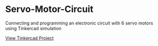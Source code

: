 # Servo-Motor-Circuit
Connecting and programming an electronic circuit with 6 servo motors using Tinkercad simulation

[View Tinkercad Project](https://www.tinkercad.com/things/jD8uMyg9XJv-fantabulous-uusam/editel?sharecode=RK62yiGUrA5H3V_QUqDO45AdY5nEqlWGNwgjtyGZ6sA)
